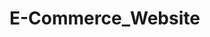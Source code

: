 # E-Commerce_Website
            
                                                                                    
